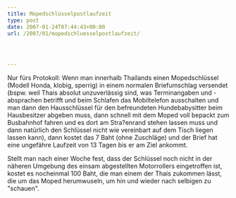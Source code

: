 ```yaml
---
title: Mopedschlüsselpostlaufzeit
type: post
date: 2007-01-24T07:44:43+00:00
url: /2007/01/mopedschluesselpostlaufzeit/




---
```

Nur fürs Protokoll: Wenn man innerhalb Thailands einen Mopedschlüssel (Modell Honda, klobig, sperrig) in einem normalen Briefumschlag versendet (bspw. weil Thais absolut unzuverlässig sind, was Terminangaben und -absprachen betrifft und beim Schlafen das Mobiltelefon ausschalten und man dann den Hausschlüssel für den befreundeten Hundebabysitter beim Hausbesitzer abgeben muss, dann schnell mit dem Moped voll bepackt zum Busbahnhof fahren und es dort am Stra?enrand stehen lassen muss und dann natürlich den Schlüssel nicht wie vereinbart auf dem Tisch liegen lassen kann), dann kostet das 7 Baht (ohne Zuschläge) und der Brief hat eine ungefähre Laufzeit von 13 Tagen bis er am Ziel ankommt.

Stellt man nach einer Woche fest, dass der Schlüssel noch nicht in der näheren Umgebung des einsam abgestellten Motorrollers eingetroffen ist, kostet es nocheinmal 100 Baht, die man einem der Thais zukommen lässt, die um das Moped herumwuseln, um hin und wieder nach selbigen zu "schauen".
